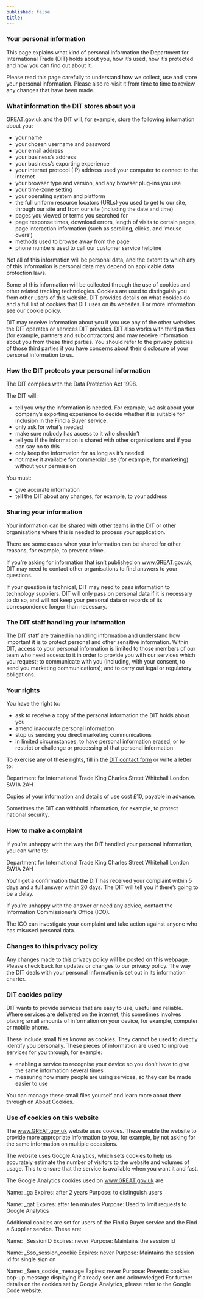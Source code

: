 ```yaml
---
published: false
title: 
---
```


### Your personal information

This page explains what kind of personal information the Department for International Trade (DIT) holds about you, how it’s used, how it’s protected and how you can find out about it.

Please read this page carefully to understand how we collect, use and store your personal information.  Please also re-visit it from time to time to review any changes that have been made.

### What information the DIT stores about you

GREAT.gov.uk and the DIT will, for example, store the following information about you:
* your name
* your chosen username and password
* your email address
* your business’s address
* your business’s exporting experience
* your internet protocol (IP) address used your computer to connect to the internet
* your browser type and version, and any browser plug-ins you use
* your time-zone setting
* your operating system and platform
* the full uniform resource locators (URLs) you used to get to our site, through our site and from our site (including the date and time)
* pages you viewed or terms you searched for
* page response times, download errors, length of visits to certain pages, page interaction information (such as scrolling, clicks, and ‘mouse-overs’)
* methods used to browse away from the page
* phone numbers used to call our customer service helpline

Not all of this information will be personal data, and the extent to which any of this information is personal data may depend on applicable data protection laws.

Some of this information will be collected through the use of cookies and other related tracking technologies.  Cookies are used to distinguish you from other users of this website. DIT provides details on what cookies do and a full list of cookies that DIT uses on its websites. For more information see our cookie policy.

DIT may receive information about you if you use any of the other websites the DIT operates or services DIT provides. DIT also works with third parties (for example, partners and subcontractors) and may receive information about you from these third parties.  You should refer to the privacy policies of those third parties if you have concerns about their disclosure of your personal information to us.

### How the DIT protects your personal information

The DIT complies with the Data Protection Act 1998. 

The DIT will:
* tell you why the information is needed. For example, we ask about your company’s exporting experience to decide whether it is suitable for inclusion in the Find a Buyer service.
* only ask for what’s needed
* make sure nobody has access to it who shouldn’t
* tell you if the information is shared with other organisations and if you can say no to this
* only keep the information for as long as it’s needed
* not make it available for commercial use (for example, for marketing) without your permission

You must:
* give accurate information
* tell the DIT about any changes, for example, to your address

### Sharing your information

Your information can be shared with other teams in the DIT or other organisations where this is needed to process your application.

There are some cases when your information can be shared for other reasons, for example, to prevent crime. 

If you’re asking for information that isn’t published on www.GREAT.gov.uk, DIT may need to contact other organisations to find answers to your questions.

If your question is technical, DIT may need to pass information to technology suppliers. DIT will only pass on personal data if it is necessary to do so, and will not keep your personal data or records of its correspondence longer than necessary.

### The DIT staff handling your information

The DIT staff are trained in handling information and understand how important it is to protect personal and other sensitive information.
Within DIT, access to your personal information is limited to those members of our team who need access to it in order to provide you with our services which you request; to communicate with you (including, with your consent,  to send you marketing communications); and to carry out legal or regulatory obligations. 

### Your rights

You have the right to:
* ask to receive a copy of the personal information the DIT holds about you
* amend inaccurate personal information
* stop us sending you direct marketing communications
* in limited circumstances, to have personal information erased, or to restrict or challenge or processing of that personal information

To exercise any of these rights, fill in the [DIT contact form](https://www.contactus.trade.gov.uk/enquiry/topic) or write a letter to:

Department for International Trade
King Charles Street
Whitehall
London
SW1A 2AH

Copies of your information and details of use cost £10, payable in advance.

Sometimes the DIT can withhold information, for example, to protect national security.

### How to make a complaint

If you’re unhappy with the way the DIT handled your personal information, you can write to:

Department for International Trade
King Charles Street
Whitehall
London
SW1A 2AH

You’ll get a confirmation that the DIT has received your complaint within 5 days and a full answer within 20 days. The DIT will tell you if there’s going to be a delay.

If you’re unhappy with the answer or need any advice, contact the Information Commissioner’s Office (ICO).

The ICO can investigate your complaint and take action against anyone who has misused personal data.

### Changes to this privacy policy

Any changes made to this privacy policy will be posted on this webpage. Please check back for updates or changes to our privacy policy.
The way the DIT deals with your personal information is set out in its information charter.

### DIT cookies policy

DIT wants to provide services that are easy to use, useful and reliable. Where services are delivered on the internet, this sometimes involves placing small amounts of information on your device, for example, computer or mobile phone. 

These include small files known as cookies. They cannot be used to directly identify you personally. These pieces of information are used to improve services for you through, for example:
* enabling a service to recognise your device so you don’t have to give the same information several times
* measuring how many people are using services, so they can be made easier to use

You can manage these small files yourself and learn more about them through on About Cookies.

### Use of cookies on this website

The www.GREAT.gov.uk website uses cookies. These enable the website to provide more appropriate information to you, for example, by not asking for the same information on multiple occasions.

The website uses Google Analytics, which sets cookies to help us accurately estimate the number of visitors to the website and volumes of usage. This to ensure that the service is available when you want it and fast.

The Google Analytics cookies used on www.GREAT.gov.uk are:

Name: _ga
Expires: after 2 years
Purpose: to distinguish users

Name: _gat
Expires: after ten minutes
Purpose: Used to limit requests to Google Analytics

Additional cookies are set for users of the Find a Buyer service and the Find a Supplier service. These are: 

Name: _SessionID
Expires: never
Purpose: Maintains the session id

Name: _Sso_session_cookie
Expires: never
Purpose: Maintains the session id for single sign on

Name: _Seen_cookie_message
Expires: never
Purpose: Prevents cookies pop-up message displaying if already seen and acknowledged
For further details on the cookies set by Google Analytics, please refer to the Google Code website.
